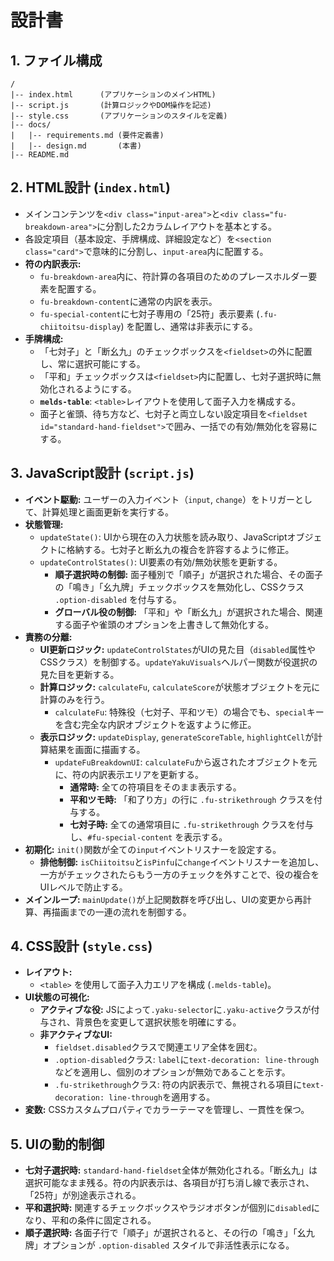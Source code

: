# 設計書

## 1. ファイル構成
```
/
|-- index.html      (アプリケーションのメインHTML)
|-- script.js       (計算ロジックやDOM操作を記述)
|-- style.css       (アプリケーションのスタイルを定義)
|-- docs/
|   |-- requirements.md (要件定義書)
|   |-- design.md       (本書)
|-- README.md
```

## 2. HTML設計 (`index.html`)
- メインコンテンツを`<div class="input-area">`と`<div class="fu-breakdown-area">`に分割した2カラムレイアウトを基本とする。
- 各設定項目（基本設定、手牌構成、詳細設定など）を`<section class="card">`で意味的に分割し、`input-area`内に配置する。
- **符の内訳表示:**
  - `fu-breakdown-area`内に、符計算の各項目のためのプレースホルダー要素を配置する。
  - `fu-breakdown-content`に通常の内訳を表示。
  - `fu-special-content`に七対子専用の「25符」表示要素 (`.fu-chiitoitsu-display`) を配置し、通常は非表示にする。
- **手牌構成:**
  - 「七対子」と「断幺九」のチェックボックスを`<fieldset>`の外に配置し、常に選択可能にする。
  - 「平和」チェックボックスは`<fieldset>`内に配置し、七対子選択時に無効化されるようにする。
  - **`melds-table`**: `<table>`レイアウトを使用して面子入力を構成する。
  - 面子と雀頭、待ち方など、七対子と両立しない設定項目を`<fieldset id="standard-hand-fieldset">`で囲み、一括での有効/無効化を容易にする。

## 3. JavaScript設計 (`script.js`)
- **イベント駆動:** ユーザーの入力イベント（`input`, `change`）をトリガーとして、計算処理と画面更新を実行する。
- **状態管理:**
  - `updateState()`: UIから現在の入力状態を読み取り、JavaScriptオブジェクトに格納する。七対子と断幺九の複合を許容するように修正。
  - `updateControlStates()`: UI要素の有効/無効状態を更新する。
    - **順子選択時の制御:** 面子種別で「順子」が選択された場合、その面子の「鳴き」「幺九牌」チェックボックスを無効化し、CSSクラス `.option-disabled` を付与する。
    - **グローバル役の制御:** 「平和」や「断幺九」が選択された場合、関連する面子や雀頭のオプションを上書きして無効化する。
- **責務の分離:**
  - **UI更新ロジック:** `updateControlStates`がUIの見た目（`disabled`属性やCSSクラス）を制御する。`updateYakuVisuals`ヘルパー関数が役選択の見た目を更新する。
  - **計算ロジック:** `calculateFu`, `calculateScore`が状態オブジェクトを元に計算のみを行う。
    - `calculateFu`: 特殊役（七対子、平和ツモ）の場合でも、`special`キーを含む完全な内訳オブジェクトを返すように修正。
  - **表示ロジック:** `updateDisplay`, `generateScoreTable`, `highlightCell`が計算結果を画面に描画する。
    - `updateFuBreakdownUI`: `calculateFu`から返されたオブジェクトを元に、符の内訳表示エリアを更新する。
      - **通常時:** 全ての符項目をそのまま表示する。
      - **平和ツモ時:** 「和了り方」の行に `.fu-strikethrough` クラスを付与する。
      - **七対子時:** 全ての通常項目に `.fu-strikethrough` クラスを付与し、`#fu-special-content` を表示する。
- **初期化:** `init()`関数が全ての`input`イベントリスナーを設定する。
  - **排他制御:** `isChiitoitsu`と`isPinfu`に`change`イベントリスナーを追加し、一方がチェックされたらもう一方のチェックを外すことで、役の複合をUIレベルで防止する。
- **メインループ:** `mainUpdate()`が上記関数群を呼び出し、UIの変更から再計算、再描画までの一連の流れを制御する。

## 4. CSS設計 (`style.css`)
- **レイアウト:**
  - `<table>` を使用して面子入力エリアを構成 (`.melds-table`)。
- **UI状態の可視化:**
  - **アクティブな役:** JSによって`.yaku-selector`に`.yaku-active`クラスが付与され、背景色を変更して選択状態を明確にする。
  - **非アクティブなUI:**
    - `fieldset.disabled`クラスで関連エリア全体を囲む。
    - `.option-disabled`クラス: `label`に`text-decoration: line-through`などを適用し、個別のオプションが無効であることを示す。
    - `.fu-strikethrough`クラス: 符の内訳表示で、無視される項目に`text-decoration: line-through`を適用する。
- **変数:** CSSカスタムプロパティでカラーテーマを管理し、一貫性を保つ。

## 5. UIの動的制御
- **七対子選択時:** `standard-hand-fieldset`全体が無効化される。「断幺九」は選択可能なまま残る。符の内訳表示は、各項目が打ち消し線で表示され、「25符」が別途表示される。
- **平和選択時:** 関連するチェックボックスやラジオボタンが個別に`disabled`になり、平和の条件に固定される。
- **順子選択時:** 各面子行で「順子」が選択されると、その行の「鳴き」「幺九牌」オプションが `.option-disabled` スタイルで非活性表示になる。
